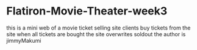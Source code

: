 # Flatiron-Movie-Theater-week3
this is a mini web of a movie ticket selling site
clients buy tickets from the site
when all tickets are bought the site overwrites soldout
the author is
jimmyMakumi